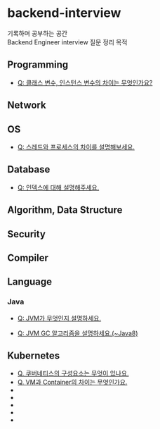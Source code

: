 # backend-interview
기록하며 공부하는 공간  
Backend Engineer interview 질문 정리 목적

## Programming
* [Q: 클래스 변수, 인스턴스 변수의 차이는 무엇인가요?](Programming/variables/class-instance-vars.md)

## Network

## OS
* [Q: 스레드와 프로세스의 차이를 설명해보세요.](OperatingSystem/ThreadProcess/thread_process.md)

## Database
* [Q: 인덱스에 대해 설명해주세요.](Database/Index/index.md)  

## Algorithm, Data Structure

## Security

## Compiler

## Language
### Java
* [Q: JVM가 무엇인지 설명하세요.](Language/Java/JVM.md)

* [Q: JVM GC 알고리즘을 설명하세요.(~Java8)](Language/Java/JVM-GC.md)

## Kubernetes
* [Q. 쿠버네티스의 구성요소는 무엇이 있나요.](Kubernetes/components/components.md)
* [Q. VM과 Container의 차이는 무엇인가요.](Kubernetes/components/container.md)
* []()
* []()
* []()
* []()
* []()
